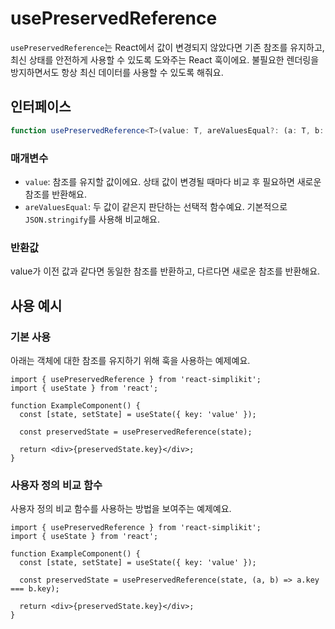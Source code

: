 # usePreservedReference

`usePreservedReference`는 React에서 값이 변경되지 않았다면 기존 참조를 유지하고, 최신 상태를 안전하게 사용할 수 있도록 도와주는 React 훅이에요. 불필요한 렌더링을 방지하면서도 항상 최신 데이터를 사용할 수 있도록 해줘요.

## 인터페이스

```typescript
function usePreservedReference<T>(value: T, areValuesEqual?: (a: T, b: T) => boolean): T;
```

### 매개변수

- `value`: 참조를 유지할 값이에요. 상태 값이 변경될 때마다 비교 후 필요하면 새로운 참조를 반환해요.
- `areValuesEqual`: 두 값이 같은지 판단하는 선택적 함수예요. 기본적으로 `JSON.stringify`를 사용해 비교해요.

### 반환값

value가 이전 값과 같다면 동일한 참조를 반환하고, 다르다면 새로운 참조를 반환해요.

## 사용 예시

### 기본 사용

아래는 객체에 대한 참조를 유지하기 위해 훅을 사용하는 예제예요.

```tsx
import { usePreservedReference } from 'react-simplikit';
import { useState } from 'react';

function ExampleComponent() {
  const [state, setState] = useState({ key: 'value' });

  const preservedState = usePreservedReference(state);

  return <div>{preservedState.key}</div>;
}
```

### 사용자 정의 비교 함수

사용자 정의 비교 함수를 사용하는 방법을 보여주는 예제예요.

```tsx
import { usePreservedReference } from 'react-simplikit';
import { useState } from 'react';

function ExampleComponent() {
  const [state, setState] = useState({ key: 'value' });

  const preservedState = usePreservedReference(state, (a, b) => a.key === b.key);

  return <div>{preservedState.key}</div>;
}
```
